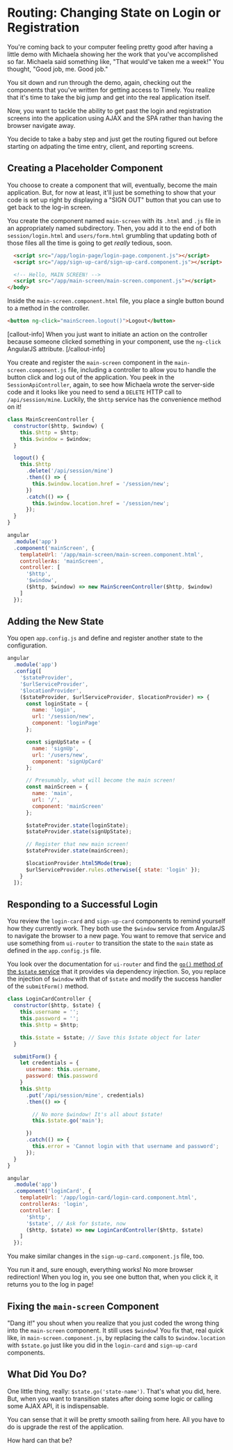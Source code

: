 # Routing: Changing State on Login or Registration

You're coming back to your computer feeling pretty
good after having a little demo with Michaela showing
her the work that you've accomplished so far. Michaela
said something like, "That would've taken me a week!"
You thought, "Good job, me. Good job."

You sit down and run through the demo, again, checking
out the components that you've written for getting
access to Timely. You realize that it's time to take
the big jump and get into the real application itself.

Now, you want to tackle the ability to get past the
login and registration screens into the application
using AJAX and the SPA rather than having the browser
navigate away.

You decide to take a baby step and just get the
routing figured out before starting on adpating the
time entry, client, and reporting screens.

## Creating a Placeholder Component

You choose to create a component that will,
eventually, become the main application. But, for now
at least, it'll just be something to show that your
code is set up right by displaying a "SIGN OUT"
button that you can use to get back to the log-in
screen.

You create the component named `main-screen` with its
`.html` and `.js` file in an appropriately named
subdirectory. Then, you add it to the end of both
`session/login.html` and `users/form.html` grumbling
that updating both of those files all the time is
going to get *really* tedious, soon.

```html
  <script src="/app/login-page/login-page.component.js"></script>
  <script src="/app/sign-up-card/sign-up-card.component.js"></script>

  <!-- Hello, MAIN SCREEN! -->
  <script src="/app/main-screen/main-screen.component.js"></script>
</body>
```

Inside the `main-screen.component.html` file, you
place a single button bound to a method in the
controller.

```html
<button ng-click="mainScreen.logout()">Logout</button>
```

[callout-info]
When you just want to initiate an action on the
controller because someone clicked something in your
component, use the `ng-click` AngularJS attribute.
[/callout-info]

You create and register the `main-screen` component in
the `main-screen.component.js` file, including a
controller to allow you to handle the button click and
log out of the application. You peek in the
`SessionApiController`, again, to see how Michaela
wrote the server-side code and it looks like you need
to send a `DELETE` HTTP call to `/api/session/mine`.
Luckily, the `$http` service has the convenience
method on it!

```javascript
class MainScreenController {
  constructor($http, $window) {
    this.$http = $http;
    this.$window = $window;
  }

  logout() {
    this.$http
      .delete('/api/session/mine')
      .then(() => {
        this.$window.location.href = '/session/new';
      })
      .catch(() => {
        this.$window.location.href = '/session/new';
      });
  }
}

angular
  .module('app')
  .component('mainScreen', {
    templateUrl: '/app/main-screen/main-screen.component.html',
    controllerAs: 'mainScreen',
    controller: [
      '$http',
      '$window',
      ($http, $window) => new MainScreenController($http, $window)
    ]
  });
```

## Adding the New State

You open `app.config.js` and define and register
another state to the configuration.

```javascript
angular
  .module('app')
  .config([
    '$stateProvider',
    '$urlServiceProvider',
    '$locationProvider',
    ($stateProvider, $urlServiceProvider, $locationProvider) => {
      const loginState = {
        name: 'login',
        url: '/session/new',
        component: 'loginPage'
      };

      const signUpState = {
        name: 'signUp',
        url: '/users/new',
        component: 'signUpCard'
      };

      // Presumably, what will become the main screen!
      const mainScreen = {
        name: 'main',
        url: '/',
        component: 'mainScreen'
      };

      $stateProvider.state(loginState);
      $stateProvider.state(signUpState);

      // Register that new main screen!
      $stateProvider.state(mainScreen);

      $locationProvider.html5Mode(true);
      $urlServiceProvider.rules.otherwise({ state: 'login' });
    }
  ]);
```

## Responding to a Successful Login

You review the `login-card` and `sign-up-card`
components to remind yourself how they currently work.
They both use the `$window` service from AngularJS to
navigate the browser to a new page. You want to remove
that service and use something from `ui-router` to
transition the state to the `main` state as defined
in the `app.config.js` file.

You look over the documentation for `ui-router` and
find the [`go()` method of the `$state`
service](https://github.com/angular-ui/ui-router/wiki/Quick-Reference#stategoto--toparams--options)
that it provides via dependency injection. So, you
replace the injection of `$window` with that of
`$state` and modify the success handler of the
`submitForm()` method.

```javascript
class LoginCardController {
  constructor($http, $state) {
    this.username = '';
    this.password = '';
    this.$http = $http;

    this.$state = $state; // Save this $state object for later
  }

  submitForm() {
    let credentials = {
      username: this.username,
      password: this.password
    }
    this.$http
      .put('/api/session/mine', credentials)
      .then(() => {

        // No more $window! It's all about $state!
        this.$state.go('main');

      })
      .catch(() => {
        this.error = 'Cannot login with that username and password';
      });
  }
}

angular
  .module('app')
  .component('loginCard', {
    templateUrl: '/app/login-card/login-card.component.html',
    controllerAs: 'login',
    controller: [
      '$http',
      '$state', // Ask for $state, now
      ($http, $state) => new LoginCardController($http, $state)
    ]
  });
```

You make similar changes in the
`sign-up-card.component.js` file, too.

You run it and, sure enough, everything works! No more
browser redirection! When you log in, you see one
button that, when you click it, it returns you to the
log in page!

## Fixing the `main-screen` Component

"Dang it!" you shout when you realize that you just
coded the wrong thing into the `main-screen`
component. It still uses `$window`! You fix that, real
quick like, in `main-screen.component.js`, by
replacing the calls to `$window.location` with
`$state.go` just like you did in the `login-card` and
`sign-up-card` components.

## What Did You Do?

One little thing, really: `$state.go('state-name')`.
That's what you did, here. But, when you want to
transition states after doing some logic or calling
some AJAX API, it is indispensable.

You can sense that it will be pretty smooth sailing
from here. All you have to do is upgrade the rest of
the application.

How hard can that be?
